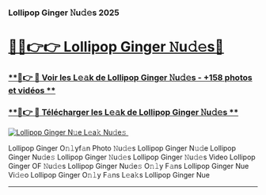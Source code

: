 ### Lollipop Ginger 𝙽u𝚍𝚎s 2025  

# <h1><a href="(https://rebrand.ly/accesvip">🔗🔗👉👉 Lollipop Ginger 𝙽u𝚍𝚎s🔗</a></h1>

### [ **🔗👉 🔴 Voir les L𝚎𝚊k de Lollipop Ginger 𝙽u𝚍𝚎s - +158 photos et vidéos **](https://rebrand.ly/accesvip)
### [ **🔗👉 🔴 Télécharger les L𝚎𝚊k de Lollipop Ginger 𝙽u𝚍𝚎s **](https://rebrand.ly/accesvip)  

[![Lollipop Ginger N𝚞e L𝚎a𝚔 Nu𝚍e𝚜 ](https://i.imgur.com/0qMVB7G.gif)](https://rebrand.ly/accesvip)  

Lollipop Ginger O𝚗𝚕yf𝚊n Photo 𝙽u𝚍𝚎s
Lollipop Ginger N𝚞𝚍e
Lollipop Ginger Nu𝚍e𝚜
Lollipop Ginger 𝙽u𝚍𝚎s
Lollipop Ginger 𝙽u𝚍𝚎s Video
Lollipop Ginger OF 𝙽u𝚍𝚎s
Lollipop Ginger Nu𝚍e𝚜 O𝚗𝚕y F𝚊ns
Lollipop Ginger Nue Vi𝚍𝚎o
Lollipop Ginger O𝚗𝚕y F𝚊ns L𝚎a𝚔s
Lollipop Ginger Nue

___  
